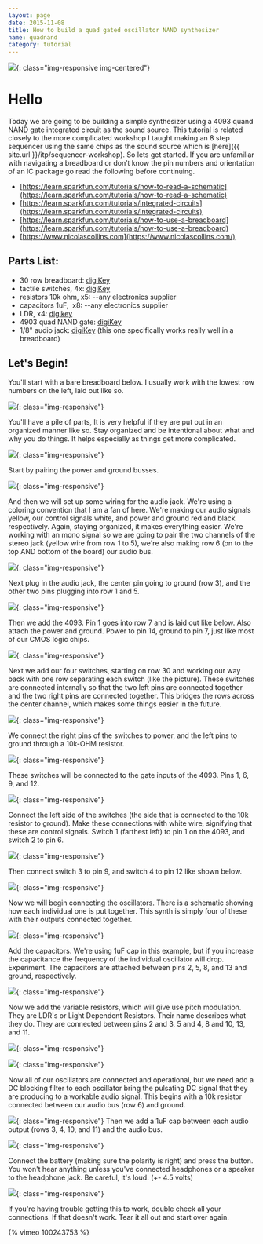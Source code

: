 ```yaml
---
layout: page
date: 2015-11-08
title: How to build a quad gated oscillator NAND synthesizer
name: quadnand
category: tutorial
---
```

![][1]{: class="img-responsive img-centered"}


# Hello

Today we are going to be building a simple synthesizer using a 4093 quand NAND gate integrated circuit as the sound source. This tutorial is related closely to the more complicated workshop I taught making an 8 step sequencer using the same chips as the sound source which is [here]({{ site.url }}/itp/sequencer-workshop). So lets get started. If you are unfamiliar with navigating a breadboard or don’t know the pin numbers and orientation of an IC package go read the following before continuing. 

- [https://learn.sparkfun.com/tutorials/how-to-read-a-schematic](https://learn.sparkfun.com/tutorials/how-to-read-a-schematic)
- [https://learn.sparkfun.com/tutorials/integrated-circuits](https://learn.sparkfun.com/tutorials/integrated-circuits)
- [https://learn.sparkfun.com/tutorials/how-to-use-a-breadboard](https://learn.sparkfun.com/tutorials/how-to-use-a-breadboard)
- [https://www.nicolascollins.com](https://www.nicolascollins.com/)

## Parts List:
*   30 row breadboard: [digiKey](https://www.digikey.com/product-detail/en/TW-E40-510/438-1109-ND/2618532)
*   tactile switches, 4x: [digiKey](https://www.digikey.com/product-detail/en/1825910-6/450-1650-ND/1632536)
*   resistors 10k ohm, x5: --any electronics supplier
*   capacitors 1uF,  x8: --any electronics supplier
*   LDR, x4: [digikey](https://www.digikey.com/product-detail/en/PDV-P8103/PDV-P8103-ND/480610)
*   4903 quad NAND gate: [digiKey](https://www.digikey.com/product-detail/en/CD4093BE/296-2068-5-ND/67329)
*   1/8" audio jack: [digiKey](https://www.digikey.com/product-search/en?WT.z_header=search_go&amp;lang=en&amp;site=us&amp;keywords=CP1-3553NG-ND&amp;x=0&amp;y=0&amp;formaction=on) (this one specifically works really well in a breadboard)    

## Let's Begin!
You'll start with a bare breadboard below. I usually work with the lowest row numbers on the left, laid out like so.

![][2]{: class="img-responsive"}

You'll have a pile of parts, It is very helpful if they are put out in an organized manner like so. Stay organized and be intentional about what and why you do things. It helps especially as things get more complicated. 

![][3]{: class="img-responsive"}

Start by pairing the power and ground busses. 

![][6]{: class="img-responsive"}

And then we will set up some wiring for the audio jack. We're using a coloring convention that I am a fan of here. We're making our audio signals yellow, our control signals white, and power and ground red and black respectively. Again, staying organized, it makes everything easier. We're working with an mono signal so we are going to pair the two channels of the stereo jack (yellow wire from row 1 to 5), we're also making row 6 (on to the top AND bottom of the board) our audio bus. 

![][9]{: class="img-responsive"}

Next plug in the audio jack, the center pin going to ground (row 3), and the other two pins plugging into row 1 and 5. 

![][10]{: class="img-responsive"}

Then we add the 4093. Pin 1 goes into row 7 and is laid out like below. Also attach the power and ground. Power to pin 14, ground to pin 7, just like most of our CMOS logic chips. 

![][12]{: class="img-responsive"}

Next we add our four switches, starting on row 30 and working our way back with one row separating each switch (like the picture). These switches are connected internally so that the two left pins are connected together and the two right pins are connected together. This bridges the rows across the center channel, which makes some things easier in the future. 

![][16]{: class="img-responsive"}

We connect the right pins of the switches to power, and the left pins to ground through a 10k-OHM resistor. 

![][20]{: class="img-responsive"}

These switches will be connected to the gate inputs of the 4093. Pins 1, 6, 9, and 12. 

![][44]{: class="img-responsive"}

Connect the left side of the switches (the side that is connected to the 10k resistor to ground). Make these connections with white wire, signifying that these are control signals. Switch 1 (farthest left) to pin 1 on the 4093, and switch 2 to pin 6. 

![][22]{: class="img-responsive"}

Then connect switch 3 to pin 9, and switch 4 to pin 12 like shown below. 

![][25]{: class="img-responsive"}

Now we will begin connecting the oscillators. There is a schematic showing how each individual one is put together. This synth is simply four of these with their outputs connected together. 

![][43]{: class="img-responsive"}

Add the capacitors. We're using 1uF cap in this example, but if you increase the capacitance the frequency of the individual oscillator will drop. Experiment. The capacitors are attached between pins 2, 5, 8, and 13 and ground, respectively. 

![][29]{: class="img-responsive"}

Now we add the variable resistors, which will give use pitch modulation. They are LDR's or Light Dependent Resistors. Their name describes what they do. They are connected between pins 2 and 3, 5 and 4, 8 and 10, 13, and 11. 

![][34]{: class="img-responsive"}

![][35]{: class="img-responsive"}

Now all of our oscillators are connected and operational, but we need add a DC blocking filter to each oscillator bring the pulsating DC signal that they are producing to a workable audio signal. This begins with a 10k resistor connected between our audio bus (row 6) and ground. 

![][36]{: class="img-responsive"}
Then we add a 1uF cap between each audio output (rows 3, 4, 10, and 11) and the audio bus. 

![][41]{: class="img-responsive"}

Connect the battery (making sure the polarity is right) and press the button. You won't hear anything unless you've connected headphones or a speaker to the headphone jack. Be careful, it's loud. (+- 4.5 volts) 

![][42]{: class="img-responsive"}

If you're having trouble getting this to work, double check all your connections. If that doesn't work. Tear it all out and start over again. 

{% vimeo 100243753 %}

[1]: /img/tutorial/quadnand/gif.gif
[2]: /img/tutorial/quadnand/synth-1-e1404851585756.jpg
[3]: /img/tutorial/quadnand/synth-2.jpg
[4]: /img/tutorial/quadnand/synth-3.jpg
[5]: /img/tutorial/quadnand/synth-4.jpg
[6]: /img/tutorial/quadnand/synth-5.jpg
[7]: /img/tutorial/quadnand/synth-6.jpg
[8]: /img/tutorial/quadnand/synth-7.jpg
[9]: /img/tutorial/quadnand/synth-8.jpg
[10]: /img/tutorial/quadnand/synth-9.jpg
[11]: /img/tutorial/quadnand/synth-10.jpg
[12]: /img/tutorial/quadnand/synth-11.jpg
[13]: /img/tutorial/quadnand/synth-12.jpg
[14]: /img/tutorial/quadnand/synth-13.jpg
[15]: /img/tutorial/quadnand/synth-14.jpg
[16]: /img/tutorial/quadnand/synth-15.jpg
[17]: /img/tutorial/quadnand/synth-16.jpg
[18]: /img/tutorial/quadnand/synth-17.jpg
[19]: /img/tutorial/quadnand/synth-18.jpg
[20]: /img/tutorial/quadnand/synth-19.jpg
[21]: /img/tutorial/quadnand/synth-21.jpg
[22]: /img/tutorial/quadnand/synth-22.jpg
[23]: /img/tutorial/quadnand/synth-23.jpg
[24]: /img/tutorial/quadnand/synth-24.jpg
[25]: /img/tutorial/quadnand/synth-25.jpg
[26]: /img/tutorial/quadnand/synth-26.jpg
[27]: /img/tutorial/quadnand/synth-27.jpg
[28]: /img/tutorial/quadnand/synth-28.jpg
[29]: /img/tutorial/quadnand/synth-29.jpg
[30]: /img/tutorial/quadnand/synth-30.jpg
[31]: /img/tutorial/quadnand/synth-30.jpg
[32]: /img/tutorial/quadnand/synth-31.jpg
[33]: /img/tutorial/quadnand/synth-32.jpg
[34]: /img/tutorial/quadnand/synth-33.jpg
[35]: /img/tutorial/quadnand/synth-34.jpg
[36]: /img/tutorial/quadnand/synth-35.jpg
[37]: /img/tutorial/quadnand/synth-36.jpg
[38]: /img/tutorial/quadnand/synth-37.jpg
[39]: /img/tutorial/quadnand/synth-38.jpg
[40]: /img/tutorial/quadnand/synth-39.jpg
[41]: /img/tutorial/quadnand/synth-40.jpg
[42]: /img/tutorial/quadnand/synth-41.jpg
[43]: /img/tutorial/quadnand/synth-42.jpg
[44]: /img/tutorial/quadnand/synth-43.jpg